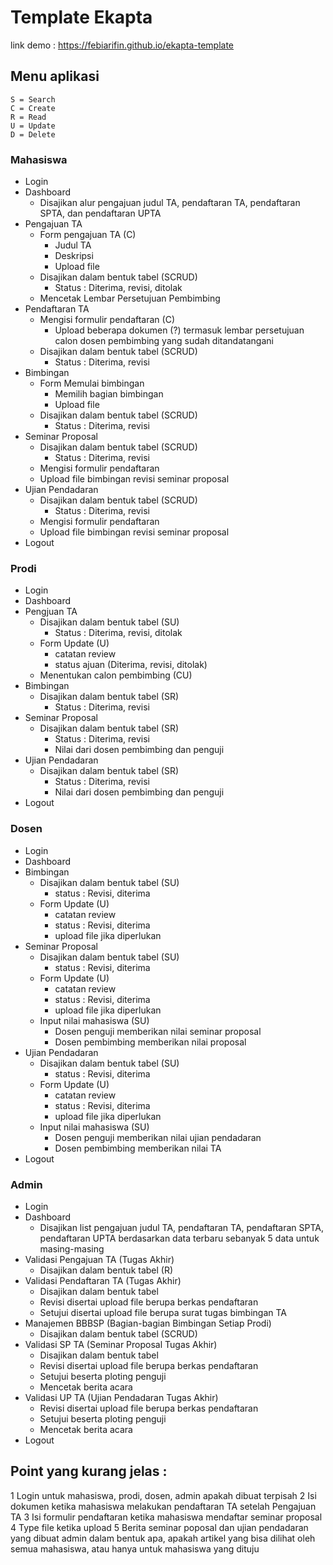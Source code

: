 # Template Ekapta

link demo : https://febiarifin.github.io/ekapta-template

## Menu aplikasi

```
S = Search
C = Create
R = Read
U = Update
D = Delete
```

### Mahasiswa

- Login
- Dashboard
  - Disajikan alur pengajuan judul TA, pendaftaran TA, pendaftaran SPTA, dan pendaftaran UPTA
- Pengajuan TA
  - Form pengajuan TA (C)
    - Judul TA
    - Deskripsi
    - Upload file
  - Disajikan dalam bentuk tabel (SCRUD)
    - Status : Diterima, revisi, ditolak
  - Mencetak Lembar Persetujuan Pembimbing
- Pendaftaran TA
  - Mengisi formulir pendaftaran (C)
    - Upload beberapa dokumen (?) termasuk lembar persetujuan calon dosen pembimbing yang sudah ditandatangani
  - Disajikan dalam bentuk tabel (SCRUD)
    - Status : Diterima, revisi
- Bimbingan
  - Form Memulai bimbingan
    - Memilih bagian bimbingan
    - Upload file
  - Disajikan dalam bentuk tabel (SCRUD)
    - Status : Diterima, revisi
- Seminar Proposal
  - Disajikan dalam bentuk tabel (SCRUD)
    - Status : Diterima, revisi
  - Mengisi formulir pendaftaran
  - Upload file bimbingan revisi seminar proposal
- Ujian Pendadaran
  - Disajikan dalam bentuk tabel (SCRUD)
    - Status : Diterima, revisi
  - Mengisi formulir pendaftaran
  - Upload file bimbingan revisi seminar proposal
- Logout

### Prodi

- Login
- Dashboard
- Pengjuan TA
  - Disajikan dalam bentuk tabel (SU)
    - Status : Diterima, revisi, ditolak
  - Form Update (U)
    - catatan review
    - status ajuan (Diterima, revisi, ditolak)
  - Menentukan calon pembimbing (CU)
- Bimbingan
  - Disajikan dalam bentuk tabel (SR)
    - Status : Diterima, revisi
- Seminar Proposal
  - Disajikan dalam bentuk tabel (SR)
    - Status : Diterima, revisi
    - Nilai dari dosen pembimbing dan penguji
- Ujian Pendadaran
  - Disajikan dalam bentuk tabel (SR)
    - Status : Diterima, revisi
    - Nilai dari dosen pembimbing dan penguji
- Logout

### Dosen

- Login
- Dashboard
- Bimbingan
  - Disajikan dalam bentuk tabel (SU)
    - status : Revisi, diterima
  - Form Update (U)
    - catatan review
    - status : Revisi, diterima
    - upload file jika diperlukan
- Seminar Proposal
  - Disajikan dalam bentuk tabel (SU)
    - status : Revisi, diterima
  - Form Update (U)
    - catatan review
    - status : Revisi, diterima
    - upload file jika diperlukan
  - Input nilai mahasiswa (SU)
    - Dosen penguji memberikan nilai seminar proposal
    - Dosen pembimbing memberikan nilai proposal
- Ujian Pendadaran
  - Disajikan dalam bentuk tabel (SU)
    - status : Revisi, diterima
  - Form Update (U)
    - catatan review
    - status : Revisi, diterima
    - upload file jika diperlukan
  - Input nilai mahasiswa (SU)
    - Dosen penguji memberikan nilai ujian pendadaran
    - Dosen pembimbing memberikan nilai TA
- Logout

### Admin

- Login
- Dashboard
  - Disajikan list pengajuan judul TA, pendaftaran TA, pendaftaran SPTA, pendaftaran UPTA berdasarkan data terbaru sebanyak 5 data untuk masing-masing
- Validasi Pengajuan TA (Tugas Akhir)
  - Disajikan dalam bentuk tabel (R)
- Validasi Pendaftaran TA (Tugas Akhir)
  - Disajikan dalam bentuk tabel
  - Revisi disertai upload file berupa berkas pendaftaran
  - Setujui disertai upload file berupa surat tugas bimbingan TA
- Manajemen BBBSP (Bagian-bagian Bimbingan Setiap Prodi)
  - Disajikan dalam bentuk tabel (SCRUD)
- Validasi SP TA (Seminar Proposal Tugas Akhir)
  - Disajikan dalam bentuk tabel
  - Revisi disertai upload file berupa berkas pendaftaran
  - Setujui beserta ploting penguji
  - Mencetak berita acara
- Validasi UP TA (Ujian Pendadaran Tugas Akhir)
  - Revisi disertai upload file berupa berkas pendaftaran
  - Setujui beserta ploting penguji
  - Mencetak berita acara
- Logout

## Point yang kurang jelas :

1 Login untuk mahasiswa, prodi, dosen, admin apakah dibuat terpisah
2 Isi dokumen ketika mahasiswa melakukan pendaftaran TA setelah Pengajuan TA
3 Isi formulir pendaftaran ketika mahasiswa mendaftar seminar proposal
4 Type file ketika upload
5 Berita seminar poposal dan ujian pendadaran yang dibuat admin dalam bentuk apa, apakah artikel yang bisa dilihat oleh semua mahasiswa, atau hanya untuk mahasiswa yang dituju
